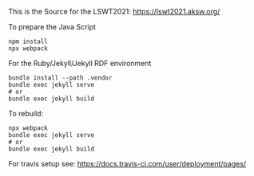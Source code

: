 This is the Source for the LSWT2021: https://lswt2021.aksw.org/

To prepare the Java Script
```
npm install
npx webpack
```

For the Ruby/Jekyll/Jekyll RDF environment
```
bundle install --path .vendor
bundle exec jekyll serve
# or
bundle exec jekyll build
```

To rebuild:

```
npx webpack
bundle exec jekyll serve
# or
bundle exec jekyll build
```

For travis setup see: https://docs.travis-ci.com/user/deployment/pages/
